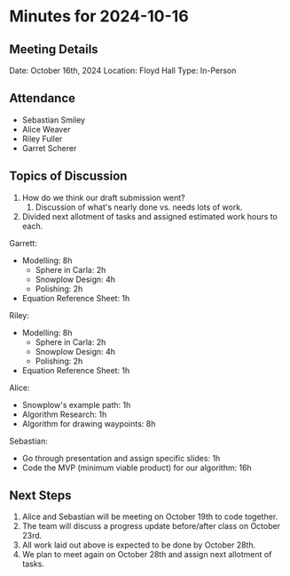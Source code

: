 # Minutes for 2024-10-16

## Meeting Details

Date: October 16th, 2024
Location: Floyd Hall
Type: In-Person

## Attendance

 - Sebastian Smiley
 - Alice Weaver
 - Riley Fuller
 - Garret Scherer

## Topics of Discussion

 1. How do we think our draft submission went?
    1. Discussion of what's nearly done vs. needs lots of work.
 2. Divided next allotment of tasks and assigned estimated work hours to each.

Garrett:
 - Modelling: 8h
   - Sphere in Carla: 2h
   - Snowplow Design: 4h
   - Polishing: 2h
 - Equation Reference Sheet: 1h

Riley:
 - Modelling: 8h
   - Sphere in Carla: 2h
   - Snowplow Design: 4h
   - Polishing: 2h
 - Equation Reference Sheet: 1h

Alice:
 - Snowplow's example path: 1h
 - Algorithm Research: 1h
 - Algorithm for drawing waypoints: 8h

Sebastian:
 - Go through presentation and assign specific slides: 1h
 - Code the MVP (minimum viable product) for our algorithm: 16h

## Next Steps

 1. Alice and Sebastian will be meeting on October 19th to code together.
 2. The team will discuss a progress update before/after class on October 23rd.
 3. All work laid out above is expected to be done by October 28th.
 4. We plan to meet again on October 28th and assign next allotment of tasks.
